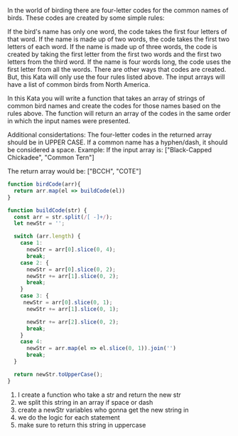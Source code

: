 In the world of birding there are four-letter codes for the common names of birds. These codes are created by some simple rules:

If the bird's name has only one word, the code takes the first four letters of that word.
If the name is made up of two words, the code takes the first two letters of each word.
If the name is made up of three words, the code is created by taking the first letter from the first two words and the first two letters from the third word.
If the name is four words long, the code uses the first letter from all the words.
There are other ways that codes are created. But, this Kata will only use the four rules listed above. The input arrays will have a list of common birds from North America.

In this Kata you will write a function that takes an array of strings of common bird names and create the codes for those names based on the rules above. The function will return an array of the codes in the same order in which the input names were presented.

Additional considertations:
The four-letter codes in the returned array should be in UPPER CASE.
If a common name has a hyphen/dash, it should be considered a space.
Example:
If the input array is: ["Black-Capped Chickadee", "Common Tern"]

The return array would be: ["BCCH", "COTE"]

``` js
function birdCode(arr){
  return arr.map(el => buildCode(el))
}

function buildCode(str) {
  const arr = str.split(/[ -]+/);
  let newStr = '';

  switch (arr.length) {
    case 1:
      newStr = arr[0].slice(0, 4);
      break;
    case 2: {
      newStr = arr[0].slice(0, 2);
      newStr += arr[1].slice(0, 2);
      break;
    }
    case 3: {
     newStr = arr[0].slice(0, 1);
      newStr += arr[1].slice(0, 1);

      newStr += arr[2].slice(0, 2);
      break;
    }
    case 4:
      newStr = arr.map(el => el.slice(0, 1)).join('')
      break;
  }

  return newStr.toUpperCase();
}
```

1. I create a function who take a str and return the new str
2. we split this string in an array if space or dash
3. create a newStr variables who gonna get the new string in
4. we do the logic for each statement
5. make sure to return this string in uppercase